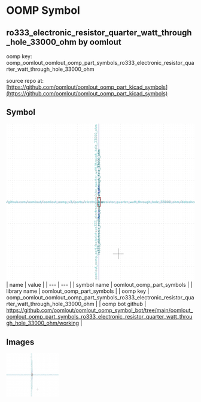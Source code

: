 # OOMP Symbol  
## ro333_electronic_resistor_quarter_watt_through_hole_33000_ohm  by oomlout  
  
oomp key: oomp_oomlout_oomlout_oomp_part_symbols_ro333_electronic_resistor_quarter_watt_through_hole_33000_ohm  
  
source repo at: [https://github.com/oomlout/oomlout_oomp_part_kicad_symbols](https://github.com/oomlout/oomlout_oomp_part_kicad_symbols)  
## Symbol  
  
[![working.png](working_600.png)](working.png)  
| name | value | 
| --- | --- | 
| symbol name | oomlout_oomp_part_symbols | 
| library name | oomlout_oomp_part_symbols | 
| oomp key | oomp_oomlout_oomlout_oomp_part_symbols_ro333_electronic_resistor_quarter_watt_through_hole_33000_ohm | 
| oomp bot github | https://github.com/oomlout/oomlout_oomp_symbol_bot/tree/main/oomlout_oomlout_oomp_part_symbols_ro333_electronic_resistor_quarter_watt_through_hole_33000_ohm/working | 
## Images  
  
[![working.png](working_140.png)](working.png)  
